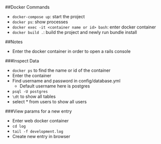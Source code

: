 ##Docker Commands
- `docker-compose up`: start the project
- `docker ps`: show processes
- `docker exec -it <container name or id> bash`: enter docker container
- `docker build .`: build the project and newly run bundle install

##Notes
- Enter the docker container in order to open a rails console

###Inspect Data
- `docker ps` to find the name or id of the container
- Enter the container
- Find username and password in config/database.yml
  - Default username here is postgres
- `psql -U postgres`
- `\dt` to show all tables
- select * from users to show all users

###View params for a new entry
- Enter web docker container
- `cd log`
- `tail -f development.log`
- Create new entry in browser

